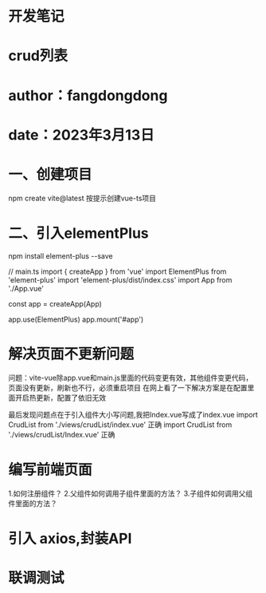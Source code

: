 
# 开发笔记
# crud列表
# author：fangdongdong
# date：2023年3月13日


# 一、创建项目
npm create vite@latest   按提示创建vue-ts项目

# 二、引入elementPlus
 npm install element-plus --save

 // main.ts
import { createApp } from 'vue'
import ElementPlus from 'element-plus'
import 'element-plus/dist/index.css'
import App from './App.vue'

const app = createApp(App)

app.use(ElementPlus)
app.mount('#app')

# 解决页面不更新问题
问题：vite-vue除app.vue和main.js里面的代码变更有效，其他组件变更代码，页面没有更新，刷新也不行，必须重启项目
在网上看了一下解决方案是在配置里面开启热更新，配置了依旧无效

最后发现问题点在于引入组件大小写问题,我把Index.vue写成了index.vue
import CrudList from './views/crudList/index.vue'  正确
import CrudList from './views/crudList/Index.vue'  正确


# 编写前端页面
1.如何注册组件？
2.父组件如何调用子组件里面的方法？
3.子组件如何调用父组件里面的方法？


# 引入 axios,封装API


# 联调测试
